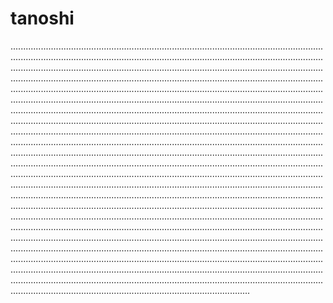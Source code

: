 # tanoshi

...................................................................................................................................................................................................................................................................................................................................................................................................................................................................................................................................................................................................................................................................................................................................................................................................................................................................................................................................................................................................................................................................................................................................................................................................................................................................................................................................................................................................................................................................................................................................................................................................................................................................................................................................................................................................................................................................................................................................................................................................................................................................................................................................................................................................................................................................................................................................................................................................................................................................................................................................................................................................................................................................................................................................................................................................................................................................................................................................................................................................................................................................